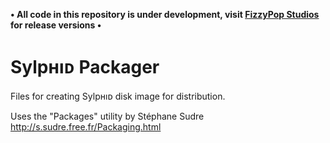 **&bull; All code in this repository is under development, visit [FizzyPop Studios](http://github.com/FizzyPopStudios) for release versions &bull;**

# Sylpʜıᴅ Packager
Files for creating Sylpʜıᴅ disk image for distribution.

Uses the "Packages" utility by Stéphane Sudre  
http://s.sudre.free.fr/Packaging.html
